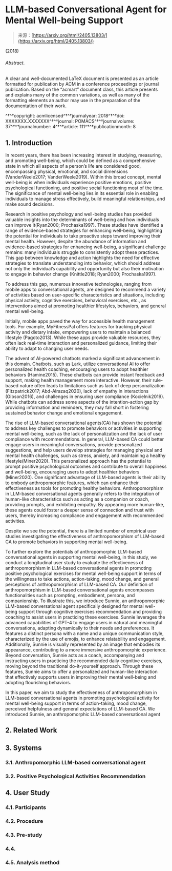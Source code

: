 <!--yml
category: 未分类
date: 2025-01-11 12:38:25
-->

# LLM-based Conversational Agent for Mental Well-being Support

> 来源：[https://arxiv.org/html/2405.13803/](https://arxiv.org/html/2405.13803/)

(2018)

###### Abstract.

A clear and well-documented LaTeX document is presented as an article formatted for publication by ACM in a conference proceedings or journal publication. Based on the “acmart” document class, this article presents and explains many of the common variations, as well as many of the formatting elements an author may use in the preparation of the documentation of their work.

^†^†copyright: acmlicensed^†^†journalyear: 2018^†^†doi: XXXXXXX.XXXXXXX^†^†journal: POMACS^†^†journalvolume: 37^†^†journalnumber: 4^†^†article: 111^†^†publicationmonth: 8

## 1\. Introduction

In recent years, there has been increasing interest in studying, measuring, and promoting well-being, which could be defined as a comprehensive state in which all aspects of a person’s life are considered good, encompassing physical, emotional, and social dimensions (VanderWeele2017; VanderWeele2019). Within this broad concept, mental well-being is when individuals experience positive emotions, positive psychological functioning, and positive social functioning most of the time. The significance of mental well-being lies in its essential role in enabling individuals to manage stress effectively, build meaningful relationships, and make sound decisions.

Research in positive psychology and well-being studies has provided valuable insights into the determinants of well-being and how individuals can improve it(Ryan2000; Prochaska1997). These studies have identified a range of evidence-based strategies for enhancing well-being, highlighting the potential for individuals to take proactive steps toward improving their mental health. However, despite the abundance of information and evidence-based strategies for enhancing well-being, a significant challenge remains: many individuals struggle to consistently adopt these practices. This gap between knowledge and action highlights the need for effective strategies to translate understanding into behavior, which should address not only the individual’s capability and opportunity but also their motivation to engage in behavior change (Knittle2018; Ryan2000; Prochaska1997).

To address this gap, numerous innovative technologies, ranging from mobile apps to conversational agents, are designed to recommend a variety of activities based on user-specific characteristics and situations, including physical activity, cognitive exercises, behavioral exercises, etc., as interventions aimed at promoting healthier lifestyles, behaviors, and general mental well-being.

Initially, mobile apps paved the way for accessible health management tools. For example, MyFitnessPal offers features for tracking physical activity and dietary intake, empowering users to maintain a balanced lifestyle (Pagoto2013). While these apps provide valuable resources, they often lack real-time interaction and personalized guidance, limiting their ability to adapt to changing user needs.

The advent of AI-powered chatbots marked a significant advancement in this domain. Chatbots, such as Lark, utilize conversational AI to offer personalized health coaching, encouraging users to adopt healthier behaviors (Hamine2015). These chatbots can provide instant feedback and support, making health management more interactive. However, their rule-based nature often leads to limitations such as lack of deep personalization (Fitzpatrick2017; Abd-Alrazaq2020), lack of empathy in interactions (Gibson2016), and challenges in ensuring user compliance (Kocielnik2019). While chatbots can address some aspects of the intention-action gap by providing information and reminders, they may fall short in fostering sustained behavior change and emotional engagement.

The rise of LLM-based conversational agents(CA) has shown the potential to address key challenges to promote behaviors or activities in supporting mental well-being, such as the lack of personalization and the lack of user compliance with recommendations. In general, LLM-based CA could better engage users in meaningful conversations, provide personalized suggestions, and help users develop strategies for managing physical and mental health challenges, such as stress, anxiety, and maintaining a healthy lifestyle(Miner2020). This personalized approach has the potential to prompt positive psychological outcomes and contribute to overall happiness and well-being, encouraging users to adopt healthier behaviors (Miner2020). One significant advantage of LLM-based agents is their ability to embody anthropomorphic features, which can enhance their effectiveness as tools for promoting healthy behaviors. Anthropomorphism in LLM-based conversational agents generally refers to the integration of human-like characteristics such as acting as a companion or coach, providing prompts, and exhibiting empathy. By appearing more human-like, these agents could foster a deeper sense of connection and trust with users, thereby increasing compliance and engagement with recommended activities.

Despite we see the potential, there is a limited number of empirical user studies investigating the effectiveness of anthropomorphism of LLM-based CA to promote behaviors in supporting mental well-being.

To further explore the potentials of anthropomorphic LLM-based conversational agents in supporting mental well-being, in this study, we conduct a longitudinal user study to evaluate the effectiveness of anthropomorphism in LLM-based conversational agents in promoting positive psychological exercises for mental well-being support in terms of the willingness to take actions, action-taking, mood change, and general perceptions of anthropomorphism of LLM-based CA. Our definition of anthropomorphism in LLM-based conversational agents encompasses functionalities such as prompting, embodiment, persona, and companionship. To illustrate this, we introduce Sunnie, an anthropomorphic LLM-based conversational agent specifically designed for mental well-being support through cognitive exercises recommendation and providing coaching to assist users in practicing these exercises. Sunnie leverages the advanced capabilities of GPT-4 to engage users in natural and meaningful conversations, adapting dynamically to their needs and preferences. It features a distinct persona with a name and a unique communication style, characterized by the use of emojis, to enhance relatability and engagement. Additionally, Sunnie is visually represented by an image that embodies its appearance, contributing to a more immersive anthropomorphic experience. Beyond conversation, Sunnie acts as a coach, accompanying and instructing users in practicing the recommended daily cognitive exercises, moving beyond the traditional do-it-yourself approach. Through these features, Sunnie aims to offer a personalized and human-like interaction that effectively supports users in improving their mental well-being and adopting flourishing behaviors.

In this paper, we aim to study the effectiveness of anthropomorphism in LLM-based conversational agents in promoting psychological activity for mental well-being support in terms of action-taking, mood change, perceived helpfulness and general expectations of LLM-based CA. We introduced Sunnie, an anthropomorphic LLM-based conversational agent

## 2\. Related Work

## 3\. Systems

### 3.1\. Anthropomorphic LLM-based conversational agent

### 3.2\. Positive Psychological Activities Recommendation

## 4\. User Study

### 4.1\. Participants

### 4.2\. Procedure

### 4.3\. Pre-study

### 4.4\.

### 4.5\. Analysis method